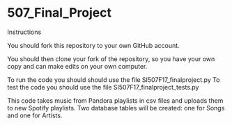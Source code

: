 # 507_Final_Project

Instructions

You should fork this repository to your own GitHub account.

You should then clone your fork of the repository, so you have your own copy and can make edits on your own computer.

To run the code you should should use the file SI507F17_finalproject.py
To test the code you should use the file SI507F17_finalproject_tests.py

This code takes music from Pandora playlists in csv files and uploads them to new Spotify playlists. Two database tables will be created: one for Songs and one for Artists.
